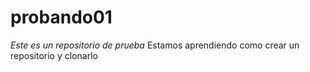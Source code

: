 # probando01
*Este es un repositorio de prueba*
Estamos aprendiendo como crear un repositorio y clonarlo 
